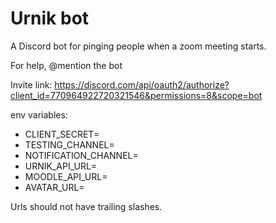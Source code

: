 # Urnik bot
A Discord bot for pinging people when a zoom meeting starts.

For help, @mention the bot

Invite link:
https://discord.com/api/oauth2/authorize?client_id=770964922720321546&permissions=8&scope=bot

env variables:
* CLIENT_SECRET=
* TESTING_CHANNEL=
* NOTIFICATION_CHANNEL=
* URNIK_API_URL=
* MOODLE_API_URL=
* AVATAR_URL=

Urls should not have trailing slashes.
